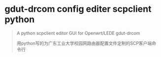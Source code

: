 # gdut-drcom config editer scpclient python
> A python scpclient editor GUI for Openwrt/LEDE gdut-drcom
>
> 用python写的为广东工业大学校园网路由器配置文件定制的SCP客户端命令行
